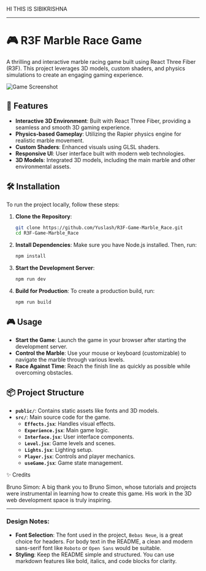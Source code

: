 HI THIS IS SIBIKRISHNA

---

# 🎮 R3F Marble Race Game

A thrilling and interactive marble racing game built using React Three Fiber (R3F). This project leverages 3D models, custom shaders, and physics simulations to create an engaging gaming experience.

![Game Screenshot](./public/screenshot.png) <!-- You can add a screenshot of your game here -->

## 🚀 Features

- **Interactive 3D Environment**: Built with React Three Fiber, providing a seamless and smooth 3D gaming experience.
- **Physics-based Gameplay**: Utilizing the Rapier physics engine for realistic marble movement.
- **Custom Shaders**: Enhanced visuals using GLSL shaders.
- **Responsive UI**: User interface built with modern web technologies.
- **3D Models**: Integrated 3D models, including the main marble and other environmental assets.

## 🛠️ Installation

To run the project locally, follow these steps:

1. **Clone the Repository**:
   ```bash
   git clone https://github.com/Yuslash/R3F-Game-Marble_Race.git
   cd R3F-Game-Marble_Race
   ```

2. **Install Dependencies**:
   Make sure you have Node.js installed. Then, run:
   ```bash
   npm install
   ```

3. **Start the Development Server**:
   ```bash
   npm run dev
   ```

4. **Build for Production**:
   To create a production build, run:
   ```bash
   npm run build
   ```

## 🎮 Usage

- **Start the Game**: Launch the game in your browser after starting the development server.
- **Control the Marble**: Use your mouse or keyboard (customizable) to navigate the marble through various levels.
- **Race Against Time**: Reach the finish line as quickly as possible while overcoming obstacles.

## 📦 Project Structure

- **`public/`**: Contains static assets like fonts and 3D models.
- **`src/`**: Main source code for the game.
  - **`Effects.jsx`**: Handles visual effects.
  - **`Experience.jsx`**: Main game logic.
  - **`Interface.jsx`**: User interface components.
  - **`Level.jsx`**: Game levels and scenes.
  - **`Lights.jsx`**: Lighting setup.
  - **`Player.jsx`**: Controls and player mechanics.
  - **`useGame.jsx`**: Game state management.

✨ Credits

Bruno Simon: A big thank you to Bruno Simon, whose tutorials and projects were instrumental in learning how to create this game. His work in the 3D web development space is truly inspiring.

---

### Design Notes:

- **Font Selection**: The font used in the project, `Bebas Neue`, is a great choice for headers. For body text in the README, a clean and modern sans-serif font like `Roboto` or `Open Sans` would be suitable.
- **Styling**: Keep the README simple and structured. You can use markdown features like bold, italics, and code blocks for clarity.

